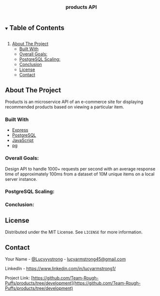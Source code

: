 <!-- PROJECT LOGO -->
<br />
<p align="center">
  <a href="https://github.com/Team-Rough-Puffs/products/tree/development">
  </a>

  <h3 align="center">products API</h3>
</p>

<!-- TABLE OF CONTENTS -->
<details open="open">
  <summary><h2 style="display: inline-block">Table of Contents</h2></summary>
  <ol>
    <li>
      <a href="#about-the-project">About The Project</a>
      <ul>
        <li><a href="#built-with">Built With</a></li>
    </li>
    <li><a href="#usage">Overall Goals:</a></li>
    <li><a href="#roadmap">PostgreSQL Scaling:</a></li>
    <li><a href="#contributing">Conclusion</a></li>
    <li><a href="#license">License</a></li>
    <li><a href="#contact">Contact</a></li>
  </ol>
</details>



<!-- ABOUT THE PROJECT -->
## About The Project

 Products is an microservice API of an e-commerce site for displaying recommended products based on viewing a particular item.

### Built With

* [Express](https://expressjs.com/)
* [PostgreSQL](https://www.postgresql.org/)
* [JavaScript](https://www.javascript.com/)
* [pg](https://www.npmjs.com/package/pg)


### Overall Goals:

Design API to handle 1000+ requests per second with an average response time of approximately 100ms from a dataset of 10M unique items on a local server instance.

### PostgreSQL Scaling:



### Conclusion:


<!-- LICENSE -->
## License

Distributed under the MIT License. See `LICENSE` for more information.



<!-- CONTACT -->
## Contact

Your Name - [@Lucyyystrong](https://twitter.com/Lucyyystrong) - lucyarmstrong45@gmail.com

LinkedIn - https://www.linkedin.com/in/lucyarmstrong1/

Project Link: [https://github.com/Team-Rough-Puffs/products/tree/development](https://github.com/Team-Rough-Puffs/products/tree/development)


<!-- MARKDOWN LINKS & IMAGES -->
<!-- https://www.markdownguide.org/basic-syntax/#reference-style-links -->
[contributors-shield]: https://img.shields.io/github/contributors/Team-Rough-Puffs/repo.svg?style=for-the-badge
[contributors-url]: https://github.com/Team-Rough-Puffs/repo/graphs/contributors
[forks-shield]: https://img.shields.io/github/forks/Team-Rough-Puffs/repo.svg?style=for-the-badge
[forks-url]: https://github.com/Team-Rough-Puffs/repo/network/members
[stars-shield]: https://img.shields.io/github/stars/Team-Rough-Puffs/repo.svg?style=for-the-badge
[stars-url]: https://github.com/Team-Rough-Puffs/repo/stargazers
[issues-shield]: https://img.shields.io/github/issues/Team-Rough-Puffs/repo.svg?style=for-the-badge
[issues-url]: https://github.com/Team-Rough-Puffs/repo/issues
[license-shield]: https://img.shields.io/github/license/Team-Rough-Puffs/repo.svg?style=for-the-badge
[license-url]: https://github.com/Team-Rough-Puffs/repo/blob/master/LICENSE.txt
[linkedin-shield]: https://img.shields.io/badge/-LinkedIn-black.svg?style=for-the-badge&logo=linkedin&colorB=555
[linkedin-url]: https://linkedin.com/in/Team-Rough-Puffs


